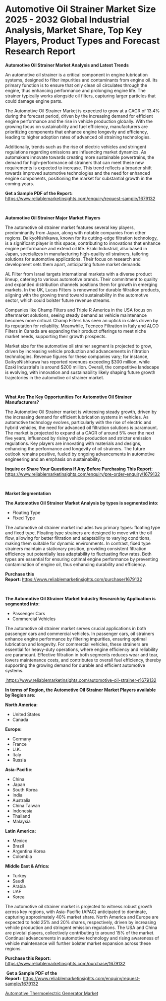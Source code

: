 <p><h1>Automotive Oil Strainer Market Size 2025 - 2032 Global Industrial Analysis, Market Share, Top Key Players, Product Types and Forecast Research Report</h1></p><p><strong>Automotive Oil Strainer Market Analysis and Latest Trends</strong></p>
<p><p>An automotive oil strainer is a critical component in engine lubrication systems, designed to filter impurities and contaminants from engine oil. Its primary function is to ensure that only clean oil circulates through the engine, thus enhancing performance and prolonging engine life. The strainer typically works alongside oil filters, capturing larger particles that could damage engine parts.</p><p>The Automotive Oil Strainer Market is expected to grow at a CAGR of 13.4% during the forecast period, driven by the increasing demand for efficient engine performance and the rise in vehicle production globally. With the growing focus on sustainability and fuel efficiency, manufacturers are prioritizing components that enhance engine longevity and efficiency, leading to higher adoption rates of advanced oil straining technologies.</p><p>Additionally, trends such as the rise of electric vehicles and stringent regulations regarding emissions are influencing market dynamics. As automakers innovate towards creating more sustainable powertrains, the demand for high-performance oil strainers that can meet these new requirements is expected to increase. This trend reflects a broader shift towards improved automotive technologies and the need for enhanced engine components, positioning the market for substantial growth in the coming years.</p></p>
<p><strong>Get a Sample PDF of the Report:&nbsp;</strong> <a href="https://www.reliablemarketinsights.com/enquiry/request-sample/1679132?utm_campaign=2240&utm_medium=2&utm_source=Github&utm_content=ia&utm_term=30032025&utm_id=automotive-oil-strainer">https://www.reliablemarketinsights.com/enquiry/request-sample/1679132</a></p>
<p>&nbsp;</p>
<p><strong>Automotive Oil Strainer Major Market Players</strong></p>
<p><p>The automotive oil strainer market features several key players, predominantly from Japan, along with notable companies from other regions. DaikyoNishikawa, known for its cutting-edge filtration technology, is a significant player in this space, contributing to innovations that enhance engine performance and extend oil life. Ezaki Industrial, also based in Japan, specializes in manufacturing high-quality oil strainers, tailoring solutions for automotive applications. Their focus on research and development sets them apart, anticipating future market demands.</p><p>AL Filter from Israel targets international markets with a diverse product lineup, catering to various automotive brands. Their commitment to quality and expanded distribution channels positions them for growth in emerging markets. In the UK, Lucas Filters is renowned for durable filtration products, aligning with the growing trend toward sustainability in the automotive sector, which could bolster future revenue streams.</p><p>Companies like Champ Filters and Triple R America in the USA focus on aftermarket solutions, seeing steady demand as vehicle maintenance becomes more critical. Champ Filters has seen an uptick in sales driven by its reputation for reliability. Meanwhile, Tecneco Filtration in Italy and ALCO Filters in Canada are expanding their product offerings to meet niche market needs, supporting their growth prospects.</p><p>Market size for the automotive oil strainer segment is projected to grow, driven by increasing vehicle production and advancements in filtration technologies. Revenue figures for these companies vary; for instance, DaikyoNishikawa has reported revenues exceeding $300 million, while Ezaki Industrial’s is around $200 million. Overall, the competitive landscape is evolving, with innovation and sustainability likely shaping future growth trajectories in the automotive oil strainer market.</p></p>
<p>&nbsp;</p>
<p><strong>What Are The Key Opportunities For Automotive Oil Strainer Manufacturers?</strong></p>
<p><p>The Automotive Oil Strainer market is witnessing steady growth, driven by the increasing demand for efficient lubrication systems in vehicles. As automotive technology evolves, particularly with the rise of electric and hybrid vehicles, the need for advanced oil filtration solutions is paramount. The market is projected to expand at a CAGR of around 5% over the next five years, influenced by rising vehicle production and stricter emission regulations. Key players are innovating with materials and designs, enhancing the performance and longevity of oil strainers. The future outlook remains positive, fueled by ongoing advancements in automotive engineering and an emphasis on sustainability.</p></p>
<p><strong>Inquire or Share Your Questions If Any Before Purchasing This Report:</strong> <a href="https://www.reliablemarketinsights.com/enquiry/pre-order-enquiry/1679132?utm_campaign=2240&utm_medium=2&utm_source=Github&utm_content=ia&utm_term=30032025&utm_id=automotive-oil-strainer">https://www.reliablemarketinsights.com/enquiry/pre-order-enquiry/1679132</a></p>
<p>&nbsp;</p>
<p><strong>Market Segmentation</strong></p>
<p><strong>The Automotive Oil Strainer Market Analysis by types is segmented into:</strong></p>
<p><ul><li>Floating Type</li><li>Fixed Type</li></ul></p>
<p><p>The automotive oil strainer market includes two primary types: floating type and fixed type. Floating type strainers are designed to move with the oil flow, allowing for better filtration and adaptability to varying conditions, making them suitable for dynamic environments. In contrast, fixed type strainers maintain a stationary position, providing consistent filtration efficiency but potentially less adaptability to fluctuating flow rates. Both types are essential for ensuring optimal engine performance by preventing contamination of engine oil, thus enhancing durability and efficiency.</p></p>
<p><strong>Purchase this Report:&nbsp;</strong><a href="https://www.reliablemarketinsights.com/purchase/1679132?utm_campaign=2240&utm_medium=2&utm_source=Github&utm_content=ia&utm_term=30032025&utm_id=automotive-oil-strainer">https://www.reliablemarketinsights.com/purchase/1679132</a></p>
<p>&nbsp;</p>
<p><strong>The Automotive Oil Strainer Market Industry Research by Application is segmented into:</strong></p>
<p><ul><li>Passenger Cars</li><li>Commercial Vehicles</li></ul></p>
<p><p>The automotive oil strainer market serves crucial applications in both passenger cars and commercial vehicles. In passenger cars, oil strainers enhance engine performance by filtering impurities, ensuring optimal lubrication and longevity. For commercial vehicles, these strainers are essential for heavy-duty operations, where engine efficiency and reliability are paramount. Effective filtration in both segments reduces wear and tear, lowers maintenance costs, and contributes to overall fuel efficiency, thereby supporting the growing demand for durable and efficient automotive systems.</p></p>
<p><a href="https://www.reliablemarketinsights.com/automotive-oil-strainer-r1679132?utm_campaign=2240&utm_medium=2&utm_source=Github&utm_content=ia&utm_term=30032025&utm_id=automotive-oil-strainer">&nbsp;https://www.reliablemarketinsights.com/automotive-oil-strainer-r1679132</a></p>
<p><strong>In terms of Region, the Automotive Oil Strainer Market Players available by Region are:</strong></p>
<p>
    <p> <strong> North America: </strong>
        <ul>
            <li>United States</li>
            <li>Canada</li>
        </ul>
        </p> 
    <p> <strong> Europe: </strong>
        <ul>
            <li>Germany</li>
            <li>France</li>
            <li>U.K.</li>
            <li>Italy</li>
            <li>Russia</li>
        </ul>
        </p> 
    <p> <strong> Asia-Pacific: </strong>
        <ul>
            <li>China</li>
            <li>Japan</li>
            <li>South Korea</li>
            <li>India</li>
            <li>Australia</li>
            <li>China Taiwan</li>
            <li>Indonesia</li>
            <li>Thailand</li>
            <li>Malaysia</li>
        </ul>
        </p> 
    <p> <strong> Latin America: </strong>
        <ul>
            <li>Mexico</li>
            <li>Brazil</li>
            <li>Argentina Korea</li>
            <li>Colombia</li>
        </ul>
        </p> 
    <p> <strong> Middle East & Africa: </strong>
        <ul>
            <li>Turkey</li>
            <li>Saudi</li>
            <li>Arabia</li>
            <li>UAE</li>
            <li>Korea</li>
        </ul>
    </p>
    </p>
<p><p>The automotive oil strainer market is projected to witness robust growth across key regions, with Asia-Pacific (APAC) anticipated to dominate, capturing approximately 40% market share. North America and Europe are expected to hold 25% and 20% shares, respectively, driven by increasing vehicle production and stringent emission regulations. The USA and China are pivotal players, collectively contributing to around 15% of the market. Continual advancements in automotive technology and rising awareness of vehicle maintenance will further bolster market expansion across these regions.</p></p>
<p><strong>Purchase this Report: </strong><a href="https://www.reliablemarketinsights.com/purchase/1679132?utm_campaign=2240&utm_medium=2&utm_source=Github&utm_content=ia&utm_term=30032025&utm_id=automotive-oil-strainer">https://www.reliablemarketinsights.com/purchase/1679132</a></p>
<p>&nbsp;<strong>Get a Sample PDF of the Report:&nbsp;&nbsp;</strong><a href="https://www.reliablemarketinsights.com/enquiry/request-sample/1679132?utm_campaign=2240&utm_medium=2&utm_source=Github&utm_content=ia&utm_term=30032025&utm_id=automotive-oil-strainer">https://www.reliablemarketinsights.com/enquiry/request-sample/1679132</a></p>
<p><strong></strong></p>
<p><p><a href="https://github.com/stillsfloria19981/Market-Research-Report-List-1/blob/main/automotive-thermoelectric-generator-market.md?utm_campaign=2240&utm_medium=2&utm_source=Github&utm_content=ia&utm_term=30032025&utm_id=automotive-oil-strainer">Automotive Thermoelectric Generator Market</a></p></p>